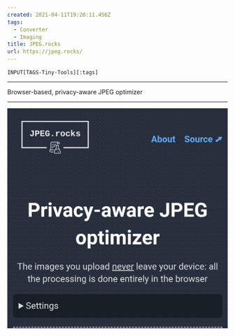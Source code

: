 ```yaml
---
created: 2021-04-11T19:20:11.456Z
tags: 
  - Converter
  - Imaging
title: JPEG.rocks
url: https://jpeg.rocks/
---
```

```meta-bind
INPUT[TAGS-Tiny-Tools][:tags]
```

___
Browser-based, privacy-aware JPEG optimizer
___

![](_attachments/jpeg-rocks.jpg)
